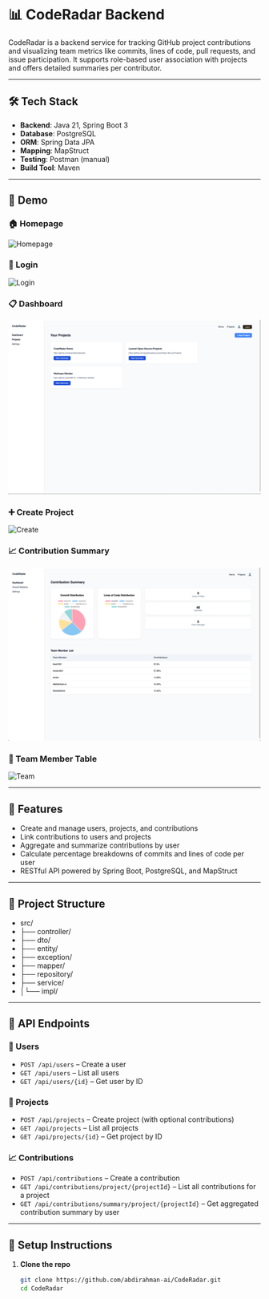 # 📊 CodeRadar Backend

CodeRadar is a backend service for tracking GitHub project contributions and visualizing team metrics like commits, lines of code, pull requests, and issue participation. It supports role-based user association with projects and offers detailed summaries per contributor.

---

## 🛠️ Tech Stack

- **Backend**: Java 21, Spring Boot 3
- **Database**: PostgreSQL
- **ORM**: Spring Data JPA
- **Mapping**: MapStruct
- **Testing**: Postman (manual)
- **Build Tool**: Maven

---

## 📸 Demo

### 🏠 Homepage  
![Homepage](https://github.com/Abdirahman-ai/CodeRadar-Backend/blob/master/gifs/dashboard.png)

### 🔐 Login  
![Login](https://github.com/Abdirahman-ai/CodeRadar-Backend/blob/master/gifs/login.png)

### 📋 Dashboard  
![Dashboard](https://github.com/Abdirahman-ai/CodeRadar-Backend/blob/master/gifs/projects.png)

### ➕ Create Project  
![Create](https://yourdomain.com/assets/create-project.gif)

### 📈 Contribution Summary  
![Summary](https://github.com/Abdirahman-ai/CodeRadar-Backend/blob/master/gifs/contributionSummary.png)

### 👥 Team Member Table  
![Team](https://yourdomain.com/assets/team-table.gif)

---

## 🚀 Features

- Create and manage users, projects, and contributions
- Link contributions to users and projects
- Aggregate and summarize contributions by user
- Calculate percentage breakdowns of commits and lines of code per user
- RESTful API powered by Spring Boot, PostgreSQL, and MapStruct

---

## 🧱 Project Structure
- src/
- ├── controller/
- ├── dto/
- ├── entity/
- ├── exception/
- ├── mapper/
- ├── repository/
- ├── service/
- │└── impl/

---

## 🧪 API Endpoints

### 👤 Users
- `POST /api/users` – Create a user
- `GET /api/users` – List all users
- `GET /api/users/{id}` – Get user by ID

### 📁 Projects
- `POST /api/projects` – Create project (with optional contributions)
- `GET /api/projects` – List all projects
- `GET /api/projects/{id}` – Get project by ID

### 📈 Contributions
- `POST /api/contributions` – Create a contribution
- `GET /api/contributions/project/{projectId}` – List all contributions for a project
- `GET /api/contributions/summary/project/{projectId}` – Get aggregated contribution summary by user

---

## 🧾 Setup Instructions

1. **Clone the repo**
   ```bash
   git clone https://github.com/abdirahman-ai/CodeRadar.git
   cd CodeRadar
